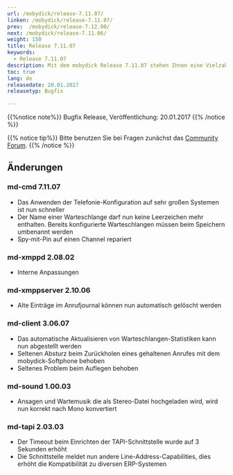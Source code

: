 ```yaml
---
url: /mobydick/release-7.11.07/
linken: /mobydick/release-7.11.07/
prev:  /mobydick/release-7.12.00/
next: /mobydick/release-7.11.06/
weight: 150
title: Release 7.11.07
keywords:
  - Release 7.11.07
description: Mit dem mobydick Release 7.11.07 stehen Ihnen eine Vielzahl an neuen Funtionen zur Verfügung.
toc: true
lang: de
releasedate: 20.01.2017
releasetyp: Bugfix

---
```


{{%notice note%}}
Bugfix Release, Veröffentlichung: 20.01.2017
{{% /notice %}}

{{% notice tip%}}
Bitte benutzen Sie bei Fragen zunächst das [Community Forum](http://community.pascom.net/forum.php "Zu unserem Forum").
{{% /notice %}}

## Änderungen

### md-cmd 7.11.07

* Das Anwenden der Telefonie-Konfiguration auf sehr großen Systemen ist nun schneller
* Der Name einer Warteschlange darf nun keine Leerzeichen mehr enthalten. Bereits konfigurierte Warteschlangen müssen beim Speichern umbenannt werden
* Spy-mit-Pin auf einen Channel repariert

### md-xmppd 2.08.02

* Interne Anpassungen

### md-xmppserver 2.10.06

* Alte Einträge im Anrufjournal können nun automatisch gelöscht werden


### md-client 3.06.07

* Das automatische Aktualisieren von Warteschlangen-Statistiken kann nun abgestellt werden
* Seltenen Absturz beim Zurückholen eines gehaltenen Anrufes mit dem mobydick-Softphone behoben
* Seltenes Problem beim Auflegen behoben

### md-sound 1.00.03

* Ansagen und Wartemusik die als Stereo-Datei hochgeladen wird, wird nun korrekt nach Mono konvertiert

### md-tapi 2.03.03

* Der Timeout beim Einrichten der TAPI-Schnittstelle wurde auf 3 Sekunden erhöht
* Die Schnittstelle meldet nun andere Line-Address-Capabilities, dies erhöht die Kompatibilität zu diversen ERP-Systemen
